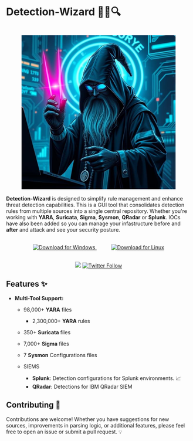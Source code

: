 # Detection-Wizard 🧙‍♂️🔍

<p align="center">
    <br>
  <img src="https://raw.githubusercontent.com/Infinit3i/Detection-Wizard/09a7dd892091e11b7548de1730075e723371ce16/assets/detection_wizard.jpeg" alt="Detection Wizard Logo" width="420" />
</p>

**Detection-Wizard** is designed to simplify rule management and enhance threat detection capabilities. This is a GUI tool that consolidates detection rules from multiple sources into a single central repository. Whether you're working with **YARA**, **Suricata**, **Sigma**, **Sysmon**, **QRadar** or **Splunk**. IOCs have also been added so you can manage your infastructure before and **after** and attack and see your security posture.

<p align="center">
    <br>
  <a href="https://github.com/Infinit3i/Detection-Wizard/releases/download/1.4.0/detection-wizard-1-4-0.exe" style="margin-right: 20px;">
    <img src="https://img.shields.io/badge/Download%20Windows-0078D6?style=for-the-badge&logo=windows&logoColor=white" alt="Download for Windows">
  </a>
  <a href="https://github.com/Infinit3i/Detection-Wizard/releases/download/1.4.0/detection-wizard-1-4-0.elf" style="margin-left: 20px;">
    <img src="https://img.shields.io/badge/Download%20Linux-FF6C37?style=for-the-badge&logo=linux&logoColor=white" alt="Download for Linux">
  </a>
</p>

<p align="center">
  <br>
    <a title="Hits" target="_blank" href="https://github.com/infinit3i/Detection-Wizard"><img src="https://hits.b3log.org/infinit3i/Detection-Wizard.svg"></a>
    <a title="Twitter" target="_blank" href="https://x.com/infinit3i"><img alt="Twitter Follow" src="https://img.shields.io/twitter/follow/b3logos?label=Follow&style=social"></a>
</p>

## Features ✨

- **Multi-Tool Support:**  
  - 98,000+ **YARA** files
      - 2,300,000+ **YARA** rules
  - 350+ **Suricata** files
  - 7,000+ **Sigma** files
  - 7 **Sysmon** Configurations files
 
  - SIEMS
    - **Splunk**: Detection configurations for Splunk environments. 📈
    - **QRadar**: Detections for IBM QRadar SIEM


## Contributing 🤝

Contributions are welcome! Whether you have suggestions for new sources, improvements in parsing logic, or additional features, please feel free to open an issue or submit a pull request. 💡
